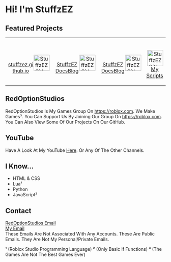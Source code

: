 # Hi! I'm StuffzEZ

## Featured Projects

<table>
  <td>
    <p align="center">
      <a href="https://stuffzez.github.io/repo">
        <br>
          <img src="https://stuffzez.github.io/library/images/stuffzezlogo.png" alt="StuffzEZ Github Website Logo" height="50" style="float: right;">
        <br>
      stuffzez.github.io
      </a>
    </p>
  </td>
  <td width="150">
    <p align="center">
          <a href="https://stuffzez.github.io/repo/DocsBlog">
      <br>
        <img src="https://stuffzez.github.io/library/images/stuffzezlogo.png" alt="StuffzEZ Github DocsBlog Logo" height="50" style="float: right;">
      <br>
      StuffzEZ DocsBlog
    </a>
    </p>
      </td>
    <td width="150">
    <p align="center">
          <a href="https://github.com/StuffzEZ/">
      <br>
        <img src="https://stuffzez.github.io/library/images/stuffzezlogo.png" alt="StuffzEZ Github DocsBlog Logo" height="50" style="float: right;">
      <br>
      StuffzEZ DocsBlog
    </a>
    </p>
      </td>
  <td>
    <p align="center">
      <a href="https://stuffzez.github.io/repo/scripts">
        <br>
          <img src="https://stuffzez.github.io/library/images/stuffzezlogo.png" alt="StuffzEZ Github Website Logo" height="50" style="float: right;">
        <br>
      My Scripts
      </a>
    </p>
  </td>
</table>

## RedOptionStudios
RedOptionStudios Is My Games Group On https://roblox.com. We Make Games³. You Can Support Us By Joining Our Group On <a href="https://roblox.com/groups/16859738">https://roblox.com</a>. You Can Also View Some Of Our Projects On Our GitHub.

## YouTube
Have A Look At My YouTube <a href="https://youtube.com/@YT.StuffzEZ">Here</a>. Or Any Of The Other Channels.

## I Know...

- HTML & CSS
- Lua¹
- Python
- JavaScript²

## Contact
[RedOptionStudios Email](mailto:redoptionstudios+dhg328-contact@googlegroups.com)<br>
[My Email](mailto:stuffzez+2g8sa-contact@googlegroups.com)<br>
These Emails Are Not Associated With Any Accounts. These Are Public Emails. They Are Not My Personal/Private Emails.

¹ (Roblox Studio Programming Language)
² (Only Basic If Functions)
³ (The Games Are Not The Best Games Ever)
